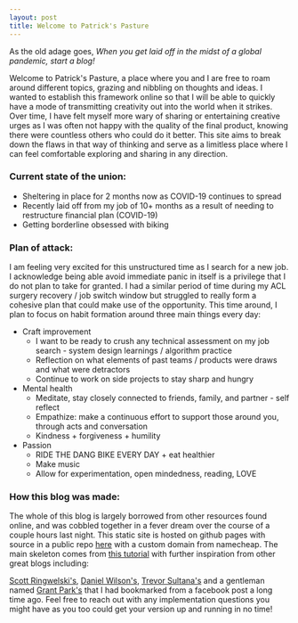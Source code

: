 ```yaml
---
layout: post
title: Welcome to Patrick's Pasture
---
```


As the old adage goes, *When you get laid off in the midst of a global pandemic, start a blog!*

Welcome to Patrick's Pasture, a place where you and I are free to roam around different topics, grazing and nibbling on thoughts and ideas. I wanted to establish this framework online so that I will be able to quickly have a mode of transmitting creativity out into the world when it strikes. Over time, I have felt myself more wary of sharing or entertaining creative urges as I was often not happy with the quality of the final product, knowing there were countless others who could do it better. This site aims to break down the flaws in that way of thinking and serve as a limitless place where I can feel comfortable exploring and sharing in any direction. 

### Current state of the union: 
- Sheltering in place for 2 months now as COVID-19 continues to spread
- Recently laid off from my job of 10+ months as a result of needing to restructure financial plan (COVID-19) 
- Getting borderline obsessed with biking 

### Plan of attack: 
I am feeling very excited for this unstructured time as I search for a new job. I acknowledge being able avoid immediate panic in itself is a privilege that I do not plan to take for granted. I had a similar period of time during my ACL surgery recovery / job switch window but struggled to really form a cohesive plan that could make use of the opportunity. This time around, I plan to focus on habit formation around three main things every day:
- Craft improvement
    - I want to be ready to crush any technical assessment on my job search - system design learnings / algorithm practice
    - Reflection on what elements of past teams / products were draws and what were detractors
    - Continue to work on side projects to stay sharp and hungry   
- Mental health
    - Meditate, stay closely connected to friends, family, and partner - self reflect 
    - Empathize: make a continuous effort to support those around you, through acts and conversation 
    - Kindness + forgiveness + humility
- Passion 
    - RIDE THE DANG BIKE EVERY DAY + eat healthier 
    - Make music 
    - Allow for experimentation, open mindedness, reading, LOVE  

### How this blog was made: 
The whole of this blog is largely borrowed from other resources found online, and was cobbled together in a fever dream over the course of a couple hours last night. This static site is hosted on github pages with source in a public repo [here](https://github.com/pdubslax/pdubslax.github.io) with a custom domain from namecheap. The main skeleton comes from [this tutorial](https://github.com/barryclark/jekyll-now) with further inspiration from other great blogs including: 

[Scott Ringwelski's](https://sgringwe.com/), [Daniel Wilson's](http://daniellytle.github.io/), [Trevor Sultana's](http://www.trevorsultana.com/) and a gentleman named [Grant Park's](https://grant.ai/) that I had bookmarked from a facebook post a long time ago. Feel free to reach out with any implementation questions you might have as you too could get your version up and running in no time! 




